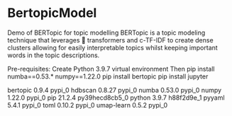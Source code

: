 # BertopicModel

Demo of BERTopic for topic modelling BERTopic is a topic modeling technique that leverages 🤗 transformers and c-TF-IDF
to create dense clusters allowing for easily interpretable topics whilst keeping important words in the topic descriptions. 

Pre-requisites: Create Python 3.9.7 virtual environment Then pip install numba==0.53.* numpy==1.22.0 pip install bertopic pip install jupyter

bertopic 0.9.4 pypi_0 hdbscan 0.8.27 pypi_0 numba 0.53.0 pypi_0 numpy 1.22.0 pypi_0 pip 21.2.4 py39hecd8cb5_0 python 3.9.7 h88f2d9e_1 pyyaml 5.4.1 pypi_0 toml 0.10.2 pypi_0 umap-learn 0.5.2 pypi_0
